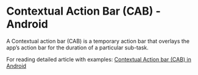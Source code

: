 Contextual Action Bar (CAB) - Android
=====================

A Contextual action bar (CAB) is a temporary action bar that overlays the app’s action bar for the duration of a particular sub-task.

For reading detailed article with examples: <a href="technotalkative.com/contextual-action-bar-cab-android">Contextual Action bar (CAB) in Android</a>
